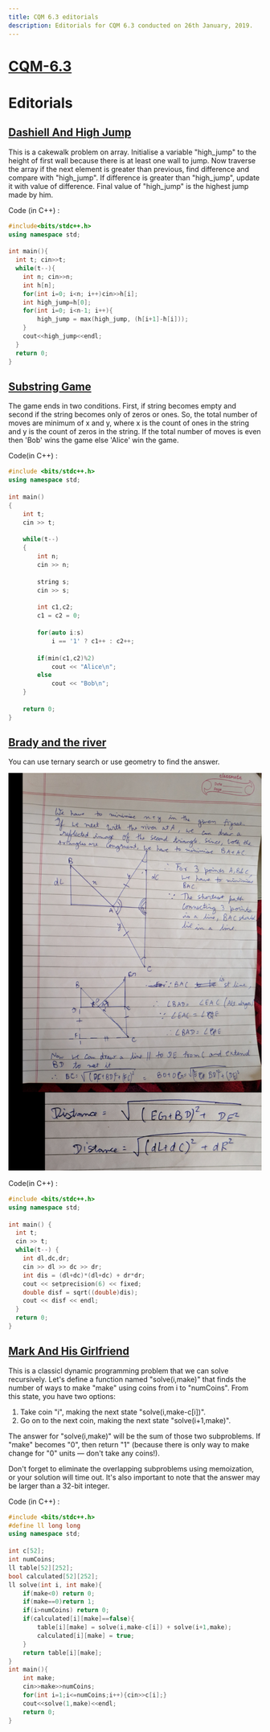 ```yaml
---
title: CQM 6.3 editorials
description: Editorials for CQM 6.3 conducted on 26th January, 2019.
---
```


# [CQM-6.3](https://www.hackerrank.com/contests/cqm-6-3/)

# Editorials

## [Dashiell And High Jump](https://www.hackerrank.com/contests/cqm-6-3/challenges/dashiell-and-high-jump)

This is a cakewalk problem on array. Initialise a variable "high_jump" to the height of first wall because there is at least one wall to jump. Now traverse the array if the next element is greater than previous, find difference and compare with "high_jump". If difference is greater than "high_jump", update it with value of difference. Final value of "high_jump" is the highest jump made by him.


Code (in C++) :
```cpp
#include<bits/stdc++.h>
using namespace std;

int main(){
  int t; cin>>t;
  while(t--){
    int n; cin>>n;
    int h[n];
    for(int i=0; i<n; i++)cin>>h[i];
    int high_jump=h[0];
    for(int i=0; i<n-1; i++){
        high_jump = max(high_jump, (h[i+1]-h[i]));
    }
    cout<<high_jump<<endl;
  }
  return 0;
}

```
## [Substring Game](https://www.hackerrank.com/contests/cqm-6-3/challenges/substring-game-2)
The game ends in two conditions. First, if string becomes empty and second if the string becomes only of zeros or ones. So, the total number of moves are minimum of x and y, where x is the count of ones in the string and y is the count of zeros in the string. If the total number of moves is even then 'Bob' wins the game else 'Alice' win the game.

Code(in C++) :
``` cpp
#include <bits/stdc++.h>
using namespace std;

int main()
{
    int t;
    cin >> t;

    while(t--)
    {
        int n;
        cin >> n;

        string s;
        cin >> s;

        int c1,c2;
        c1 = c2 = 0;

        for(auto i:s)
            i == '1' ? c1++ : c2++;

        if(min(c1,c2)%2)
            cout << "Alice\n";
        else
            cout << "Bob\n";
    }
    
    return 0;
}
```
## [Brady and the river](https://www.hackerrank.com/contests/cqm-6-3/challenges/brady-and-the-river)

You can use ternary search or use geometry to find the answer.

![Geometry solution](editorial.png)

Code(in C++) :
``` cpp
#include <bits/stdc++.h>
using namespace std;

int main() {
  int t;
  cin >> t;
  while(t--) {
    int dl,dc,dr;
    cin >> dl >> dc >> dr;
    int dis = (dl+dc)*(dl+dc) + dr*dr;
    cout << setprecision(6) << fixed;
    double disf = sqrt((double)dis);
    cout << disf << endl;
  }
  return 0;
}
```


## [Mark And His Girlfriend](https://www.hackerrank.com/contests/cqm-6-3/challenges/mark-and-his-girlfriend)

This is a classicl dynamic programming problem that we can solve recursively.
Let's define a function named "solve(i,make)" that finds the number of ways to make "make" using coins from i to "numCoins". From this state, you have two options:

1. Take coin "i", making the next state "solve(i,make-c[i])".
2. Go on to the next coin, making the next state "solve(i+1,make)".

The answer for "solve(i,make)" will be the sum of those two subproblems. If "make" becomes "0", then return "1" (because there is only  way to make change for "0" units — don't take any coins!).

Don't forget to eliminate the overlapping subproblems using memoization, or your solution will time out. It's also important to note that the answer may be larger than a 32-bit integer.


Code (in C++) :
```cpp
#include <bits/stdc++.h>
#define ll long long
using namespace std;

int c[52];
int numCoins;
ll table[52][252];
bool calculated[52][252];
ll solve(int i, int make){
    if(make<0) return 0;
    if(make==0)return 1;
    if(i>numCoins) return 0;
    if(calculated[i][make]==false){
        table[i][make] = solve(i,make-c[i]) + solve(i+1,make);
        calculated[i][make] = true;
    }
    return table[i][make];
}
int main(){
    int make;
    cin>>make>>numCoins;
    for(int i=1;i<=numCoins;i++){cin>>c[i];}
    cout<<solve(1,make)<<endl;
    return 0;
}

```
